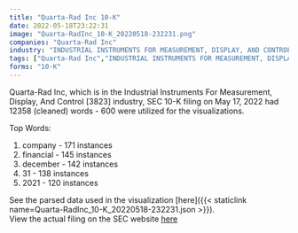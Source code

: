 ```yaml
---
title: "Quarta-Rad Inc 10-K"
date: 2022-05-18T23:22:31
image: "Quarta-RadInc_10-K_20220518-232231.png"
companies: "Quarta-Rad Inc"
industry: "INDUSTRIAL INSTRUMENTS FOR MEASUREMENT, DISPLAY, AND CONTROL"
tags: ["Quarta-Rad Inc","INDUSTRIAL INSTRUMENTS FOR MEASUREMENT, DISPLAY, AND CONTROL","05-17-2022","10-K"]
forms: "10-K"
---
```

Quarta-Rad Inc, which is in the Industrial Instruments For Measurement, Display, And Control [3823] industry, SEC 10-K filing on May 17, 2022 had 12358 (cleaned) words - 600 were utilized for the visualizations.

Top Words:
1. company - 171 instances
2. financial - 145 instances
3. december - 142 instances
4. 31 - 138 instances
5. 2021 - 120 instances


See the parsed data used in the visualization [here]({{< staticlink name=Quarta-RadInc_10-K_20220518-232231.json >}}).  
View the actual filing on the SEC website [here](https://www.sec.gov/Archives/edgar/data/1549631/0001493152-22-014186.txt)
